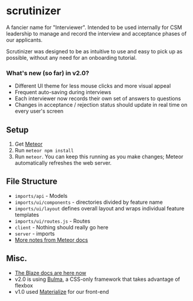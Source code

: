 # scrutinizer
A fancier name for "Interviewer". Intended to be used internally for CSM leadership to manage and record the interview and acceptance phases of our applicants.

Scrutinizer was designed to be as intuitive to use and easy to pick up as possible, without any need for an onboarding tutorial.

### What's new (so far) in v2.0?
* Different UI theme for less mouse clicks and more visual appeal
* Frequent auto-saving during interviews
* Each interviewer now records their own set of answers to questions
* Changes in acceptance / rejection status should update in real time on every user's screen

## Setup
1. Get [Meteor](https://www.meteor.com/install)
2. Run `meteor npm install`
3. Run `meteor`. You can keep this running as you make changes; Meteor automatically refreshes the web server.

## File Structure
- `imports/api` - Models
- `imports/ui/components` - directories divided by feature name
- `imports/ui/layout` defines overall layout and wraps individual feature templates
- `imports/ui/routes.js` - Routes
- `client` - Nothing should really go here
- `server` - imports
- [More notes from Meteor docs](https://guide.meteor.com/structure.html)

## Misc.
- [The Blaze docs are here now](http://blazejs.org/guide/introduction.html)
- v2.0 is using [Bulma](http://bulma.io/documentation/overview/start/), a CSS-only framework that takes advantage of flexbox
- v1.0 used [Materialize](http://materializecss.com/) for our front-end

